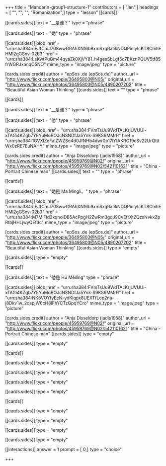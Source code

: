 +++
title = "Mandarin-group1-structure-1"
contributors = [ "ian",]
headings = [ "", "", "", "Romanization",]
type = "lesson"
[[cards]]

[[cards.sides]]
text = "__是谁？"
type = "phrase"

[[cards.sides]]
text = "她"
type = "phrase"

[[cards.sides]]
blob_href = "urn:sha384:uEJfCmJ708wwGRAhXNf6b9xmSxgRatikNDQPinIyIcKT8ChihEHMl2gGSnv-02b3"
href = "urn:sha384:LsKwtPuGm44qyaZk0XjVY81_h4gesSbLgf5c7EXznPQUV5tf85frWGRJxanqO5NO"
mime_type = "image/jpeg"
type = "picture"

[cards.sides.credit]
author = "epSos .de (epSos.de)"
author_url = "http://www.flickr.com/people/36495803@N05/"
original_url = "http://www.flickr.com/photos/36495803@N05/4890207202"
title = "Beautiful Asian Woman Thinking"
[[cards.sides]]
text = ""
type = "phrase"

[[cards]]

[[cards.sides]]
text = "__是谁？"
type = "phrase"

[[cards.sides]]
text = "他"
type = "phrase"

[[cards.sides]]
blob_href = "urn:sha384:FVmTsUu9WdTALKrjUVUUi-xTAGi4KZgb7YEYuMoBOJcNSNDfJa5Ynk-S9KS6MMrR"
href = "urn:sha384:1GVXIZeFaIZWZSe4d0JfNHb4dwr0p17lYIAKRO19cSv22UrQtttWx0zRE7EuNAHY"
mime_type = "image/jpeg"
type = "picture"

[cards.sides.credit]
author = "Anja Disseldorp (jadis1958)"
author_url = "http://www.flickr.com/people/45959769@N02/"
original_url = "http://www.flickr.com/photos/45959769@N02/5421101621"
title = "China - Portrait Chinese man"
[[cards.sides]]
text = ""
type = "phrase"

[[cards]]

[[cards.sides]]
text = "她是 Ma Mingli。"
type = "phrase"

[[cards.sides]]
blob_href = "urn:sha384:uEJfCmJ708wwGRAhXNf6b9xmSxgRatikNDQPinIyIcKT8ChihEHMl2gGSnv-02b3"
href = "urn:sha384:M7MlFld3xqnoiDB5AcPpgH2ZwRm3gqJ9CvEfrXtZQzsNvkxZpRtbjHHLjwyQEfdc"
mime_type = "image/jpeg"
type = "picture"

[cards.sides.credit]
author = "epSos .de (epSos.de)"
author_url = "http://www.flickr.com/people/36495803@N05/"
original_url = "http://www.flickr.com/photos/36495803@N05/4890207202"
title = "Beautiful Asian Woman Thinking"
[[cards.sides]]
type = "empty"

[[cards.sides]]
type = "empty"

[[cards]]

[[cards.sides]]
text = "他是 Hú Měilíng"
type = "phrase"

[[cards.sides]]
blob_href = "urn:sha384:FVmTsUu9WdTALKrjUVUUi-xTAGi4KZgb7YEYuMoBOJcNSNDfJa5Ynk-S9KS6MMrR"
href = "urn:sha384:NK5VOYfyEcN-ydKlqpx8UEXTfLop2na-j8Dkv1w_2dspjW6cH8lFhYCTzGpqYCro"
mime_type = "image/jpeg"
type = "picture"

[cards.sides.credit]
author = "Anja Disseldorp (jadis1958)"
author_url = "http://www.flickr.com/people/45959769@N02/"
original_url = "http://www.flickr.com/photos/45959769@N02/5421101621"
title = "China - Portrait Chinese man"
[[cards.sides]]
type = "empty"

[[cards.sides]]
type = "empty"

[[cards]]

[[cards.sides]]
type = "empty"

[[cards.sides]]
type = "empty"

[[cards.sides]]
type = "empty"

[[cards.sides]]
type = "empty"

[[cards]]

[[cards.sides]]
type = "empty"

[[cards.sides]]
type = "empty"

[[cards.sides]]
type = "empty"

[[cards.sides]]
type = "empty"

[[interactions]]
answer = 1
prompt = [ 0,]
type = "choice"

+++
